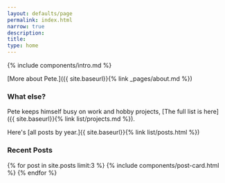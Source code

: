 ```yaml
---
layout: defaults/page
permalink: index.html
narrow: true
description: 
title: 
type: home
---
```


{% include components/intro.md %}

[More about Pete.]({{ site.baseurl}}{% link _pages/about.md %})

### What else?

Pete keeps himself busy on work and hobby projects, [The full list is here]({{ site.baseurl}}{% link list/projects.md %}). 

Here's [all posts by year.]{{ site.baseurl}}{% link list/posts.html %})


### Recent Posts

{% for post in site.posts limit:3 %}
{% include components/post-card.html %}
{% endfor %}


